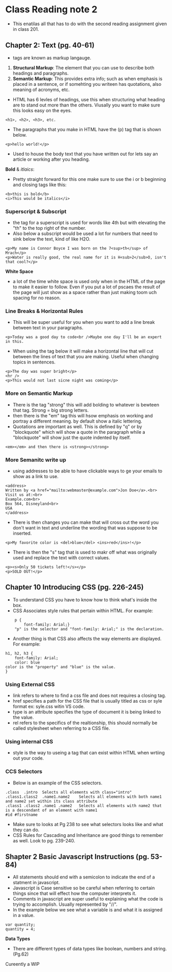 # Class Reading note 2 
- This enatilas all that has to do with the second reading assignment given in class 201. 

## Chapter 2: **Text** (pg. 40-61)
- tags are known as markup langauge. 
1. **Structural Markup**: The element that you can use to describe both headings and paragraphs. 
2. **Semantic Markup**: This provides extra info; such as when emphasis is placed in a sentence, or if somehting you writeen has quotations, also meaning of acronyms, etc.
- HTML has 6 levles of headings, use this when structuring what heading are to stand out more than the others. Viusally you want to make sure this looks easy on the eyes. 
```
<h1>, <h2>, <h3>, etc. 
```
- The paragraphs that you make in HTML have the (p) tag that is shown below.
```
<p>hello world!</p>
```
- Used to house the body text that you have written out for lets say an article or working after you heading. 

**Bold** & *itlaics*:
- Pretty straight forward for this one make sure to use the i or b beginning and closing tags like this: 
``` 
<b>this is bold</b> 
<i>This would be italics</i>
```
### Superscript & Subscript
- the tag for a superscript is used for words like 4th but with elevating the "th" to the top right of the number. 
- Also below a subscript would be used a lot for numbers that need to sink below the text, kind of like H2O. 
```
<p>My name is Connor Boyce I was born on the 7<sup>th</sup> of Mrach</p>
<p>Water is really good, the real name for it is H<sub>2</sub>O, isn't that cool?</p>
```
**White Space** 
- a lot of the time white space is used only when in the HTML of the page to make it easier to follow. Even if you put a lot of pscaes the result of the page will just show as a space rather than just making toom uch spacing for no reason. 

### Line Breaks & Horizontal Rules
- This will be super useful for you when you want to add a line break between text in your paragraphs. 
```
<p>Today was a good day to code<br />Maybe one day I'll be an expert in this.
``` 
- When using the tag below it will make a horizontal line that will cut between the lines of text that you are making. Useful when changing topics in sentences. 
``` 
<p>The day was super bright</p>
<hr />
<p>This would not last sicne night was coming</p>
```

### More on Semantic Markup
- There is the tag "strong" this will add bolding to whatever is bewteen that tag. Strong = big strong letters. 
- then there is the "em" tag this will hsow emphasis on working and portray a different meaning. by default show a italic lettering. 
- Quotations are important as well. This is defined by "q" or by "blockquote" which will show a quote in the paragraph while a "blockquote" will show just the quote indented by itself. 
```
<em></em> and then there is <strong></strong>
``` 

### More Semanitc write up
- using addresses to be able to have clickable ways to ge your emails to show as a link to use. 
```
<address>
Written by <a href="mailto:webmaster@example.com">Jon Doe</a>.<br>
Visit us at:<br>
Example.com<br>
Box 564, Disneyland<br>
USA
</address>
```
- There is then changes you can make that will cross out the word you don't want in text and underline the wording that was suppose to be inserted. 
```
<p>My favorite color is <del>blue</del> <ins>red</ins>!</p> 
```
- There is then the "s" tag that is used to makr off what was originally used and replace the text with correct values. 
```
<p><s>Only 50 tickets left!</s></p>
<p>SOLD OUT!</p>
```

## Chapter 10 Introducing CSS (pg. 226-245)
- To understand CSS you have to know how to think what's inside the box. 
- CSS Associates style rules that pertain within HTML. 
For example: 
``` 
    p {
        font-family: Arial;}
    "p" is the selector and "font-family: Arial;" is the declaration. 
```
- Another thing is that CSS also affects the way elements are displayed. For example: 
```
h1, h2, h3 { 
    font-family: Arial; 
    color: blue
color is the "property" and "blue" is the value. 
}
```
### Using External CSS 
- link refers to where to find a css file and does not requires a closing tag. 
- href specifies a path for the CSS file that is usually titled as css or syle format ex: syle.css witin VS code. 
- type is an attribute specifies the type of document it is being linked to the value. 
- rel refers to the specifics of the realtionship, this should normally be called stylesheet when referring to a CSS file. 

### Using internal CSS 
- style is the way to useing a tag that can exist within HTML when wrtiing out your code. 

### CCS Selectors 
- Below is an example of the CSS selectors. 
``` 
.class	.intro	Selects all elements with class="intro"
.class1.class2	.name1.name2	Selects all elements with both name1 and name2 set within its class attribute
.class1 .class2	.name1 .name2	Selects all elements with name2 that is a descendant of an element with name1
#id	#firstname	
```
- Make sure to looks at Pg 238 to see what selectors looks like and what they can do. 
- CSS Rules for Cascading and Inheritance are good things to remember as well. Look to pg. 239-240. 

## Shapter 2 Basic Javascript Instructions (pg. 53-84) 
- All statements should end with a semicolon to indicate the end of a statment in javascript. 
- Javascript is Case sensitive so be careful when referring to certain things since that will effect how the computer interprets it. 
- Comments in javascript are super useful to explaining what the code is trying to accomplish. Usually represented by "//". 
- In the example below we see what a variable is and what it is assigned in a value. 
```
var quantity;
quantity = 4;
```

**Data Types** 
- There are different types of data types like boolean, numbers and string. (Pg.62)

Cureently a WIP
